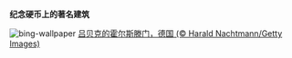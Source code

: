 
**纪念硬币上的著名建筑**

![bing-wallpaper](https://www.bing.com/th?id=OHR.LuebeckCityGate_ZH-CN4618826141_1920x1080.jpg)
[吕贝克的霍尔斯滕门，德国 (© Harald Nachtmann/Getty Images)](https://www.bing.com/search?q=%E9%9C%8D%E5%B0%94%E6%96%AF%E6%BB%95%E9%97%A8&amp;form=hpcapt&amp;mkt=zh-cn)
  